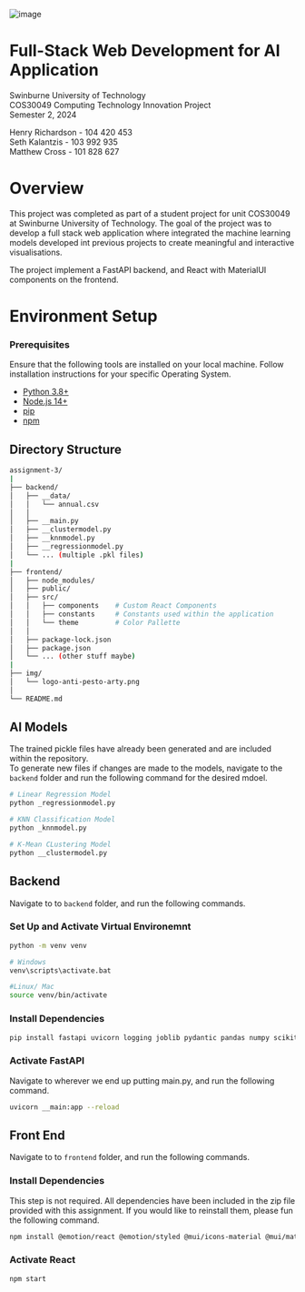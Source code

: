 
![image](.assignment-3/v3/img/logo-anti-pesto-party.png "Anti Pesto Party")

# Full-Stack Web Development for AI Application

Swinburne University of Technology\
COS30049 Computing Technology Innovation Project\
Semester 2, 2024

Henry Richardson - 104 420 453\
Seth Kalantzis - 103 992 935\
Matthew Cross - 101 828 627

# Overview

This project was completed as part of a student project for unit COS30049 at Swinburne University of
Technology. The goal of the project was to develop a full stack web application where integrated the
machine learning models developed int previous projects to create meaningful and interactive 
visualisations.

The project implement a FastAPI backend, and React with MaterialUI components on the frontend.

# Environment Setup

### Prerequisites

Ensure that the following tools are installed on your local machine. Follow installation instructions for your specific Operating System.

- [Python 3.8+](https://www.python.org/downloads/)
- [Node.js 14+](https://nodejs.org/en/download/package-manager)
- [pip](https://pip.pypa.io/en/stable/installation/)
- [npm](https://docs.npmjs.com/downloading-and-installing-node-js-and-npm)

## Directory Structure
```bash
assignment-3/
|
├── backend/
│   ├── __data/
│   │   └── annual.csv
│   │   
│   ├── __main.py
│   ├── __clustermodel.py
│   ├── __knnmodel.py
│   ├── __regressionmodel.py
│   └── ... (multiple .pkl files)
|
├── frontend/
│   ├── node_modules/
│   ├── public/
│   ├── src/
│   │   ├── components    # Custom React Components
│   │   ├── constants     # Constants used within the application
│   │   └── theme         # Color Pallette
│   │   
│   ├── package-lock.json
│   ├── package.json
│   └── ... (other stuff maybe)
|
├── img/
│   └── logo-anti-pesto-arty.png
│
└── README.md
```

## AI Models

The trained pickle files have already been generated and are included within the repository.\
To generate new files if changes are made to the models, navigate to the `backend` folder and run 
the following command for the desired mdoel.

```bash
# Linear Regression Model
python _regressionmodel.py

# KNN Classification Model
python _knnmodel.py

# K-Mean CLustering Model
python __clustermodel.py
```

## Backend

Navigate to to `backend` folder, and run the following commands.

### Set Up and Activate Virtual Environemnt
```bash
python -m venv venv

# Windows
venv\scripts\activate.bat

#Linux/ Mac
source venv/bin/activate
```

### Install Dependencies
```bash
pip install fastapi uvicorn logging joblib pydantic pandas numpy scikit-learn
```

### Activate FastAPI

Navigate to wherever we end up putting main.py, and run the following command.
```bash
uvicorn __main:app --reload
```

## Front End

Navigate to to `frontend` folder, and run the following commands.

### Install Dependencies

This step is not required. All dependencies have been included in the zip file provided with this assignment. If you would like 
to reinstall them, please fun the following command. 

```bash
npm install @emotion/react @emotion/styled @mui/icons-material @mui/material @testing-library/jest-dom @testing-library/react @testing-library/user-event axios plotly plotly.js react-select react-router react-router-dom react-router-hash-link
```

### Activate React
```bash
npm start
```
